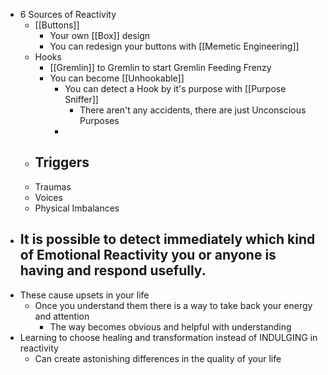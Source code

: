 - 6 Sources of Reactivity
	- [[Buttons]]
		- Your own [[Box]] design
		- You can redesign your buttons with [[Memetic Engineering]]
	- Hooks
		- [[Gremlin]] to Gremlin to start Gremlin Feeding Frenzy
		- You can become [[Unhookable]]
			- You can detect a Hook by it's purpose with [[Purpose Sniffer]]
				- There aren't any accidents, there are just Unconscious Purposes
			-
	- Triggers
		-
	- Traumas
	- Voices
	- Physical Imbalances
- It is possible to detect immediately which kind of Emotional Reactivity you or anyone is having and respond usefully.
	-
- These cause upsets in your life
	- Once you understand them there is a way to take back your energy and attention
		- The way becomes obvious and helpful with understanding
- Learning to choose healing and transformation instead of INDULGING in reactivity
	- Can create astonishing differences in the quality of your life